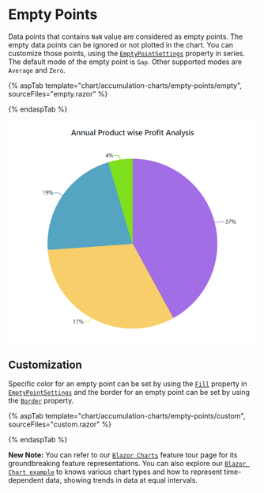 # Empty Points

Data points that contains `NaN` value are considered as empty points. The empty data points
can be ignored or not plotted in the chart. You can customize those points, using the [`EmptyPointSettings`](https://help.syncfusion.com/cr/blazor/Syncfusion.Blazor.Charts.AccumulationChartSeries.html#Syncfusion_Blazor_Charts_AccumulationChartSeries_EmptyPointSettings) property in
series. The default mode of the empty point is `Gap`. Other supported modes are `Average` and `Zero`.

{% aspTab template="chart/accumulation-charts/empty-points/empty", sourceFiles="empty.razor" %}

{% endaspTab %}

![Empty Points](images/pie-dough-nut/empty.png)

## Customization

Specific color for an empty point can be set by using the [`Fill`](https://help.syncfusion.com/cr/blazor/Syncfusion.Blazor.Charts.AccumulationChartEmptyPointSettings.html#Syncfusion_Blazor_Charts_AccumulationChartEmptyPointSettings_Fill) property in [`EmptyPointSettings`](https://help.syncfusion.com/cr/blazor/Syncfusion.Blazor.Charts.AccumulationChartSeries.html#Syncfusion_Blazor_Charts_AccumulationChartSeries_EmptyPointSettings) and the
border for an empty point can be set by using the [`Border`](https://help.syncfusion.com/cr/blazor/Syncfusion.Blazor.Charts.AccumulationChartEmptyPointSettings.html#Syncfusion_Blazor_Charts_AccumulationChartEmptyPointSettings_Border) property.

{% aspTab template="chart/accumulation-charts/empty-points/custom", sourceFiles="custom.razor" %}

{% endaspTab %}

**New Note:** You can refer to our [`Blazor Charts`](https://www.syncfusion.com/blazor-components/blazor-charts) feature tour page for its groundbreaking feature representations. You can also explore our [`Blazor Chart example`](https://blazor.syncfusion.com/demos/chart/line?theme=bootstrap4) to knows various chart types and how to represent time-dependent data, showing trends in data at equal intervals.